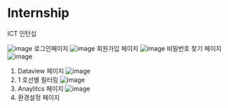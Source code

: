# Internship
ICT 인턴십

![image](https://github.com/S2MiniS2/Internship/assets/97283810/f20de90d-fbb9-4d7e-9f2d-9f391fd0c9c9)
로그인페이지
![image](https://github.com/S2MiniS2/Internship/assets/97283810/43169b32-cb66-4dfa-bd2f-9f3e49fdbf27)
회원가입 페이지
![image](https://github.com/S2MiniS2/Internship/assets/97283810/eae3a833-4a65-4808-9349-66ad75cf3da9)
비밀번호 찾기 페이지
![image](https://github.com/S2MiniS2/Internship/assets/97283810/f62492a3-614a-491e-8463-c46deef8be22)
1. Dataview 페이지 
![image](https://github.com/S2MiniS2/Internship/assets/97283810/3385641a-5a1e-48d2-887d-6c70f5a96af2)
1. 1 호선별 필터링
![image](https://github.com/S2MiniS2/Internship/assets/97283810/4855cdcc-c178-4ace-8a69-2cefeb81ac91)
2. Anaylitcs 페이지
![image](https://github.com/S2MiniS2/Internship/assets/97283810/6bf9ab7a-71e4-4a32-9f41-9bc66c89761e)
3. 환경설정 페이지
